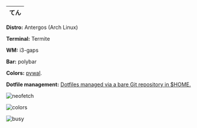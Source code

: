 てん | 
------------|

**Distro:** Antergos (Arch Linux)

**Terminal:** Termite

**WM:** i3-gaps

**Bar:** polybar

**Colors:** [pywal](https://github.com/dylanaraps/pywal/).

**Dotfile management:** [Dotfiles managed via a bare Git repository in $HOME.](https://developer.atlassian.com/blog/2016/02/best-way-to-store-dotfiles-git-bare-repo/)

![neofetch](https://i.imgur.com/vJuQktQ.png)

![colors](https://i.imgur.com/kIVU87I.png)

![busy](https://i.imgur.com/XxedDmF.png)
